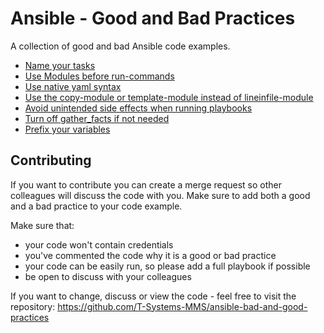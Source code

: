 # Ansible - Good and Bad Practices

A collection of good and bad Ansible code examples.

* [Name your tasks](docs/name_your_tasks.md)
* [Use Modules before run-commands](docs/use_modules_before_run_commands.md)
* [Use native yaml syntax](docs/use_native_yaml_syntax.md)
* [Use the copy-module or template-module instead of lineinfile-module](docs/use_copy_template_instead_of_lineinfile.md)
* [Avoid unintended side effects when running playbooks](docs/avoid_sideeffects.md)
* [Turn off gather_facts if not needed](docs/turn_off_gather_facts.md)
* [Prefix your variables](docs/prefix_your_variables.md)

## Contributing

If you want to contribute you can create a merge request so other colleagues will discuss the code with you. Make sure to add both a good and a bad practice to your code example.

Make sure that:
- your code won't contain credentials
- you've commented the code why it is a good or bad practice
- your code can be easily run, so please add a full playbook if possible
- be open to discuss with your colleagues

If you want to change, discuss or view the code - feel free to visit the repository: https://github.com/T-Systems-MMS/ansible-bad-and-good-practices
